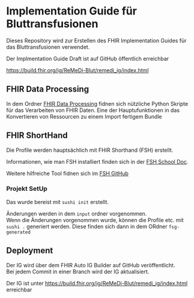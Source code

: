 # Implementation Guide für Bluttransfusionen

Dieses Repository wird zur Erstellen des FHIR Implementation Guides für das Bluttransfusionen verwendet.

Der Implmentation Guide Draft ist auf GitHub öffentlich erreichbar

https://build.fhir.org/ig/ReMeDi-Blut/remedi_ig/index.html 


## FHIR Data Processing 

In dem Ordner [FHIR Data Processing](./fhir_data_processing) fidnen sich nützliche Python Skripte für das Verarbeiten von FHIR Daten. Eine der Hauptufunktionen in das Konvertieren von Ressourcen zu einem Import fertigem Bundle 

## FHIR ShortHand 

Die Profile werden hauptsächlich mit FHIR Shorthand (FSH) erstellt.

Informationen, wie man FSH installiert finden sich in der [FSH School Doc](https://fshschool.org/docs/).

Weitere hilfreiche Tool fidnen sich im [FSH GitHub](https://github.com/FSHSchool)


### Projekt SetUp

 Das wurde bereist mit `sushi init` erstellt.

 Änderungen werden in dem `input` ordner vorgenommen.\
 Wenn die Änderungen vorgenommen wurde, können die Profile etc. mit `sushi .` generiert werden. Diese finden sich dann in dem ORdner `fsg-generated`


## Deployment

Der IG wird über dem FHIR Auto IG Builder auf GitHub veröffentlicht.\
Bei jedem Commit in einer Branch wird der IG aktualisiert.

Der IG ist unter https://build.fhir.org/ig/ReMeDi-Blut/remedi_ig/index.html erreichbar 
